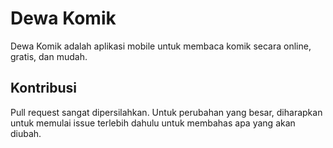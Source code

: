 # Dewa Komik

Dewa Komik adalah aplikasi mobile untuk membaca komik secara online, gratis, dan mudah.

## Kontribusi
Pull request sangat dipersilahkan. Untuk perubahan yang besar, diharapkan untuk
memulai issue terlebih dahulu untuk membahas apa yang akan diubah. 
